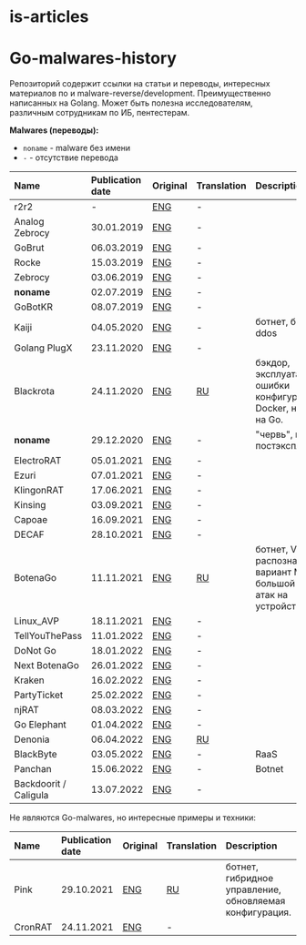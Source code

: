 # is-articles
# Go-malwares-history

Репозиторий содержит ссылки на статьи и переводы, интересных материалов по и malware-reverse/development. Преимущественно 
написанных на Golang. Может быть полезна исследователям, различным сотрудникам по ИБ, пентестерам.

**Malwares (переводы):**
* ```noname``` - malware без имени 
* ```-``` - отсутствие перевода


| Name           | Publication date | Original | Translation                               | Description                |
|:---------------|:-----------------| :------- |:------------------------------------------| :------------------------- |
| r2r2 			 | -       			| [ENG](https://www.guardicore.com/labs/operation-prowli-traffic-manipulation-cryptocurrency-mining/) | -                                         ||
| Analog Zebrocy | 30.01.2019       | [ENG](https://blog.malwarebytes.com/threat-analysis/2019/01/analyzing-new-stealer-written-golang/) | -                                         ||
| GoBrut 		 | 06.03.2019       | [ENG](https://www.fortinet.com/blog/threat-research/new-stealth-worker-campaign-creates-a-multi-platform-army-of-bru) | -                                         ||
| Rocke 		 | 15.03.2019       | [ENG](https://www.anomali.com/blog/rocke-evolves-its-arsenal-with-a-new-malware-family-written-in-golang) | - ||
| Zebrocy        | 03.06.2019       | [ENG](https://securelist.com/zebrocys-multilanguage-malware-salad/90680/) | -                                         ||
| <b>noname</b>  | 02.07.2019       | [ENG](https://www.f5.com/labs/articles/threat-intelligence/new-golang-malware-is-spreading-via-multiple-exploits-to-mine-mo) | -                                         ||
| GoBotKR		 | 08.07.2019       | [ENG](https://www.welivesecurity.com/2019/07/08/south-korean-users-backdoor-torrents/) | -                                         ||
| Kaiji   		 | 04.05.2020       | [ENG](https://www.intezer.com/blog/research/kaiji-new-chinese-linux-malware-turning-to-golang/) | -                                         |ботнет, брут ssh, ddos|
| Golang PlugX   | 23.11.2020       | [ENG](https://www.proofpoint.com/us/blog/threat-insight/ta416-goes-ground-and-returns-golang-plugx-malware-loader) | -                                         ||
| Blackrota      | 24.11.2020       | [ENG](https://blog.netlab.360.com/blackrota-a-heavily-obfuscated-backdoor-written-in-go/) | [RU](./translations/malware/blackrota.md) |бэкдор, эксплуатация ошибки конфигурации Docker, написан на Go. |
| <b>noname</b>  | 29.12.2020       | [ENG](https://www.intezer.com/blog/research/new-golang-worm-drops-xmrig-miner-on-servers/) | - |"червь", майнер, постэксплуатация. |
| ElectroRAT     | 05.01.2021       | [ENG](https://www.intezer.com/blog/research/operation-electrorat-attacker-creates-fake-companies-to-drain-your-crypto-wallets/) | -                                         ||
| Ezuri          | 07.01.2021       | [ENG](https://www.bleepingcomputer.com/news/security/linux-malware-authors-use-ezuri-golang-crypter-for-zero-detection/) | -                                         ||
| KlingonRAT          | 17.06.2021       | [ENG](https://www.intezer.com/blog/malware-analysis/klingon-rat-holding-on-for-dear-life/) | -                                         ||
| Kinsing        | 03.09.2021       | [ENG](https://www.cyberark.com/resources/threat-research-blog/kinsing-the-malware-with-two-faces) | -                                         ||
| Capoae         | 16.09.2021       | [ENG](https://www.akamai.com/blog/security/capoae-malware-ramps-up-uses-multiple-vulnerabilities-and-tactics-to-spread) | -                                         ||
| DECAF          | 28.10.2021       | [ENG](https://blog.morphisec.com/decaf-ransomware-a-new-golang-threat-makes-its-appearance)      | -                                         ||
| BotenaGo       | 11.11.2021       | [ENG](https://cybersecurity.att.com/blogs/labs-research/att-alien-labs-finds-new-golang-malwarebotenago-targeting-millions-of-routers-and-iot-devices-with-more-than-30-exploits) | [RU](./translations/malware/botenago.md)  | ботнет, VT распознается как вариант Mirai, большой вектор атак на устройства. |
| Linux_AVP      | 18.11.2021       | [ENG](https://sansec.io/research/ecommerce-malware-linux-avp) | -                                         ||
| TellYouThePass | 11.01.2022       | [ENG](https://www.crowdstrike.com/blog/tellyouthepass-ransomware-analysis-reveals-modern-reinterpretation-using-golang/) | -                                         | |
| DoNot Go       | 18.01.2022       | [ENG](https://www.welivesecurity.com/2022/01/18/donot-go-do-not-respawn/) | -                                         | |
| Next BotenaGo  | 26.01.2022       | [ENG](https://cybersecurity.att.com/blogs/labs-research/botenago-strike-again-malware-source-code-uploaded-to-github) | -                                         | |
| Kraken         | 16.02.2022       | [ENG](https://www.zerofox.com/blog/meet-kraken-a-new-golang-botnet-in-development/) | -                                         | |
| PartyTicket    | 25.02.2022       | [ENG](https://www.zscaler.com/blogs/security-research/technical-analysis-partyticket-ransomware) |-||
| njRAT    		 | 08.03.2022       | [ENG](https://asec.ahnlab.com/en/32450/) |-||
| Go Elephant    | 01.04.2022       | [ENG](https://blog.malwarebytes.com/threat-intelligence/2022/04/new-uac-0056-activity-theres-a-go-elephant-in-the-room/) | -                                         | |
| Denonia        | 06.04.2022       | [ENG](https://www.cadosecurity.com/cado-discovers-denonia-the-first-malware-specifically-targeting-lambda/) | [RU](./translations/malware/denonia.md)                                         | |
| BlackByte      | 03.05.2022       | [ENG](https://www.zscaler.com/blogs/security-research/analysis-blackbyte-ransomwares-go-based-variants) |-| RaaS  |
| Panchan        | 15.06.2022       | [ENG](https://www.akamai.com/blog/security/new-p2p-botnet-panchan) |-| Botnet  |
| Backdoorit / Caligula | 13.07.2022       | [ENG](https://decoded.avast.io/davidalvarez/go-malware-on-the-rise/) |-|   |

Не являются Go-malwares, но интересные примеры и техники:

| Name | Publication date | Original | Translation                               | Description                |
|:-----|:-----------------| :------- |:------------------------------------------| :------------------------- |
| Pink | 29.10.2021       | [ENG](https://blog.netlab.360.com/pink-en/) | [RU](./translations/malware/pink.md)      |ботнет, гибридное управление, обновляемая конфигурация. |
| CronRAT        | 24.11.2021       | [ENG](https://sansec.io/research/cronrat) | -                                         ||
